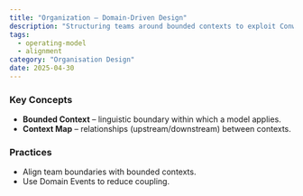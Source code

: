 ```yaml
---
title: "Organization – Domain‑Driven Design"
description: "Structuring teams around bounded contexts to exploit Conway’s Law positively."
tags:
  - operating-model
  - alignment
category: "Organisation Design"
date: 2025-04-30
---
```

### Key Concepts
* **Bounded Context** – linguistic boundary within which a model applies.
* **Context Map** – relationships (upstream/downstream) between contexts.

### Practices
* Align team boundaries with bounded contexts.
* Use Domain Events to reduce coupling.
